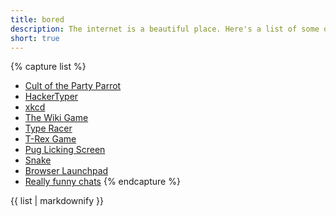 ```yaml
---
title: bored
description: The internet is a beautiful place. Here's a list of some of the sites I go on when I'm bored.
short: true
---
```

{% capture list %}
* [Cult of the Party Parrot](https://cultofthepartyparrot.com/)
* [HackerTyper](http://hackertyper.com/)
* [xkcd](https://xkcd.com/)
* [The Wiki Game](https://thewikigame.com/)
* [Type Racer](https://play.typeracer.com/)
* [T-Rex Game](http://www.trex-game.skipser.com/)
* [Pug Licking Screen](http://www.sanger.dk/)
* [Snake](http://patorjk.com/games/snake/)
* [Browser Launchpad](https://intro.novationmusic.com/wonk-pop)
* [Really funny chats](http://www.bash.org/)
{% endcapture %}

<div class="bored-list">
	{{ list | markdownify }}
<div>
